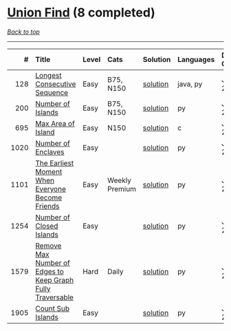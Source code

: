 # [Union Find](<https://leetcode.com/tag/Union-Find/>) (8 completed)

*[Back to top](<../../README.md>)*

------

|    # | Title                                                                                                                                                    | Level   | Cats           | Solution                                                                              | Languages   | Date Complete   |
|-----:|:---------------------------------------------------------------------------------------------------------------------------------------------------------|:--------|:---------------|:--------------------------------------------------------------------------------------|:------------|:----------------|
|  128 | [Longest Consecutive Sequence](<https://leetcode.com/problems/longest-consecutive-sequence>)                                                             | Easy    | B75, N150      | [solution](<../_128. Longest Consecutive Sequence.md>)                                | java, py    | Jun 13, 2024    |
|  200 | [Number of Islands](<https://leetcode.com/problems/number-of-islands>)                                                                                   | Easy    | B75, N150      | [solution](<../_200. Number of Islands.md>)                                           | py          | Jun 17, 2024    |
|  695 | [Max Area of Island](<https://leetcode.com/problems/max-area-of-island>)                                                                                 | Easy    | N150           | [solution](<../_695. Max Area of Island.md>)                                          | c           | Jun 24, 2024    |
| 1020 | [Number of Enclaves](<https://leetcode.com/problems/number-of-enclaves>)                                                                                 | Easy    |                | [solution](<../_1020. Number of Enclaves.md>)                                         | py          | Jun 26, 2024    |
| 1101 | [The Earliest Moment When Everyone Become Friends](<https://leetcode.com/problems/the-earliest-moment-when-everyone-become-friends>)                     | Easy    | Weekly Premium | [solution](<../_1101. The Earliest Moment When Everyone Become Friends.md>)           | py          | Jul 04, 2024    |
| 1254 | [Number of Closed Islands](<https://leetcode.com/problems/number-of-closed-islands>)                                                                     | Easy    |                | [solution](<../_1254. Number of Closed Islands.md>)                                   | py          | Jun 26, 2024    |
| 1579 | [Remove Max Number of Edges to Keep Graph Fully Traversable](<https://leetcode.com/problems/remove-max-number-of-edges-to-keep-graph-fully-traversable>) | Hard    | Daily          | [solution](<../_1579. Remove Max Number of Edges to Keep Graph Fully Traversable.md>) | py          | Jun 30, 2024    |
| 1905 | [Count Sub Islands](<https://leetcode.com/problems/count-sub-islands>)                                                                                   | Easy    |                | [solution](<../_1905. Count Sub Islands.md>)                                          | py          | Jun 24, 2024    |